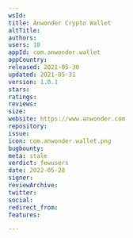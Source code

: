 ```yaml
---
wsId: 
title: Anwonder Crypto Wallet
altTitle: 
authors: 
users: 10
appId: com.anwonder.wallet
appCountry: 
released: 2021-05-30
updated: 2021-05-31
version: 1.0.1
stars: 
ratings: 
reviews: 
size: 
website: https://www.anwonder.com
repository: 
issue: 
icon: com.anwonder.wallet.png
bugbounty: 
meta: stale
verdict: fewusers
date: 2022-05-28
signer: 
reviewArchive: 
twitter: 
social: 
redirect_from: 
features: 

---
```


